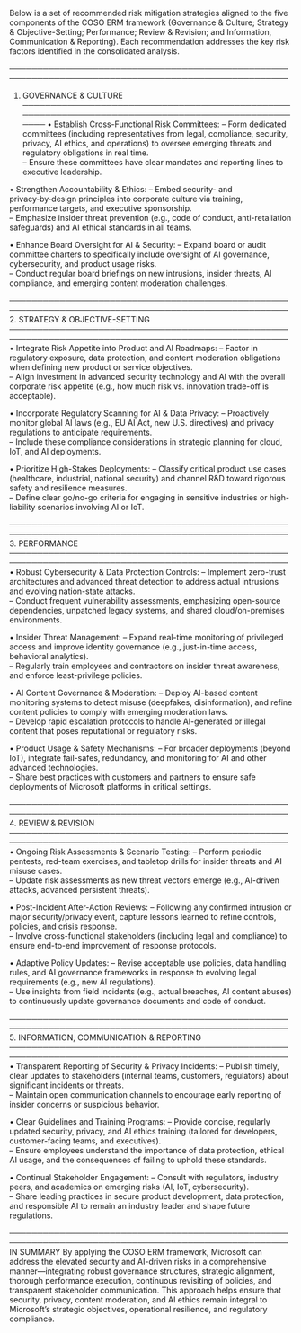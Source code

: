 Below is a set of recommended risk mitigation strategies aligned to the five components of the COSO ERM framework (Governance & Culture; Strategy & Objective-Setting; Performance; Review & Revision; and Information, Communication & Reporting). Each recommendation addresses the key risk factors identified in the consolidated analysis.

────────────────────────────────────────────────────────────────────────────────────────────────────
1. GOVERNANCE & CULTURE
────────────────────────────────────────────────────────────────────────────────────────────────────
• Establish Cross-Functional Risk Committees:
  – Form dedicated committees (including representatives from legal, compliance, security, privacy, AI ethics, and operations) to oversee emerging threats and regulatory obligations in real time.  
  – Ensure these committees have clear mandates and reporting lines to executive leadership.

• Strengthen Accountability & Ethics:
  – Embed security- and privacy‑by‑design principles into corporate culture via training, performance targets, and executive sponsorship.  
  – Emphasize insider threat prevention (e.g., code of conduct, anti-retaliation safeguards) and AI ethical standards in all teams.

• Enhance Board Oversight for AI & Security:
  – Expand board or audit committee charters to specifically include oversight of AI governance, cybersecurity, and product usage risks.  
  – Conduct regular board briefings on new intrusions, insider threats, AI compliance, and emerging content moderation challenges.

────────────────────────────────────────────────────────────────────────────────────────────────────
2. STRATEGY & OBJECTIVE-SETTING
────────────────────────────────────────────────────────────────────────────────────────────────────
• Integrate Risk Appetite into Product and AI Roadmaps:
  – Factor in regulatory exposure, data protection, and content moderation obligations when defining new product or service objectives.  
  – Align investment in advanced security technology and AI with the overall corporate risk appetite (e.g., how much risk vs. innovation trade-off is acceptable).

• Incorporate Regulatory Scanning for AI & Data Privacy:
  – Proactively monitor global AI laws (e.g., EU AI Act, new U.S. directives) and privacy regulations to anticipate requirements.  
  – Include these compliance considerations in strategic planning for cloud, IoT, and AI deployments.

• Prioritize High-Stakes Deployments:
  – Classify critical product use cases (healthcare, industrial, national security) and channel R&D toward rigorous safety and resilience measures.  
  – Define clear go/no-go criteria for engaging in sensitive industries or high-liability scenarios involving AI or IoT.

────────────────────────────────────────────────────────────────────────────────────────────────────
3. PERFORMANCE
────────────────────────────────────────────────────────────────────────────────────────────────────
• Robust Cybersecurity & Data Protection Controls:
  – Implement zero-trust architectures and advanced threat detection to address actual intrusions and evolving nation-state attacks.  
  – Conduct frequent vulnerability assessments, emphasizing open-source dependencies, unpatched legacy systems, and shared cloud/on-premises environments.

• Insider Threat Management:
  – Expand real-time monitoring of privileged access and improve identity governance (e.g., just-in-time access, behavioral analytics).  
  – Regularly train employees and contractors on insider threat awareness, and enforce least-privilege policies.

• AI Content Governance & Moderation:
  – Deploy AI-based content monitoring systems to detect misuse (deepfakes, disinformation), and refine content policies to comply with emerging moderation laws.  
  – Develop rapid escalation protocols to handle AI-generated or illegal content that poses reputational or regulatory risks.

• Product Usage & Safety Mechanisms:
  – For broader deployments (beyond IoT), integrate fail-safes, redundancy, and monitoring for AI and other advanced technologies.  
  – Share best practices with customers and partners to ensure safe deployments of Microsoft platforms in critical settings.

────────────────────────────────────────────────────────────────────────────────────────────────────
4. REVIEW & REVISION
────────────────────────────────────────────────────────────────────────────────────────────────────
• Ongoing Risk Assessments & Scenario Testing:
  – Perform periodic pentests, red-team exercises, and tabletop drills for insider threats and AI misuse cases.  
  – Update risk assessments as new threat vectors emerge (e.g., AI-driven attacks, advanced persistent threats).

• Post-Incident After-Action Reviews:
  – Following any confirmed intrusion or major security/privacy event, capture lessons learned to refine controls, policies, and crisis response.  
  – Involve cross-functional stakeholders (including legal and compliance) to ensure end-to-end improvement of response protocols.

• Adaptive Policy Updates:
  – Revise acceptable use policies, data handling rules, and AI governance frameworks in response to evolving legal requirements (e.g., new AI regulations).  
  – Use insights from field incidents (e.g., actual breaches, AI content abuses) to continuously update governance documents and code of conduct.

────────────────────────────────────────────────────────────────────────────────────────────────────
5. INFORMATION, COMMUNICATION & REPORTING
────────────────────────────────────────────────────────────────────────────────────────────────────
• Transparent Reporting of Security & Privacy Incidents:
  – Publish timely, clear updates to stakeholders (internal teams, customers, regulators) about significant incidents or threats.  
  – Maintain open communication channels to encourage early reporting of insider concerns or suspicious behavior.

• Clear Guidelines and Training Programs:
  – Provide concise, regularly updated security, privacy, and AI ethics training (tailored for developers, customer-facing teams, and executives).  
  – Ensure employees understand the importance of data protection, ethical AI usage, and the consequences of failing to uphold these standards.

• Continual Stakeholder Engagement:
  – Consult with regulators, industry peers, and academics on emerging risks (AI, IoT, cybersecurity).  
  – Share leading practices in secure product development, data protection, and responsible AI to remain an industry leader and shape future regulations.

────────────────────────────────────────────────────────────────────────────────────────────────────
IN SUMMARY
By applying the COSO ERM framework, Microsoft can address the elevated security and AI-driven risks in a comprehensive manner—integrating robust governance structures, strategic alignment, thorough performance execution, continuous revisiting of policies, and transparent stakeholder communication. This approach helps ensure that security, privacy, content moderation, and AI ethics remain integral to Microsoft’s strategic objectives, operational resilience, and regulatory compliance.